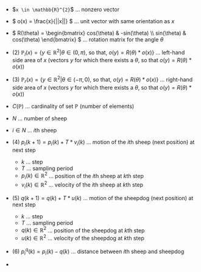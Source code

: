 * \$` x \in \mathbb{R}^{2} `$ ... nonzero vector

* $` o(x) = \frac{x}{||x||} `$ ... unit vector with same orientation as $` x `$

* $` R(\theta) = \begin{bmatrix} cos(\theta) & -sin(\theta) \\ sin(\theta) & cos(\theta) \end{bmatrix} `$ ... rotation matrix for the angle $` \theta `$

* (2) $` \mathbb{P}_l(x) = \{y \in \mathbb{R}^{2}|\theta \in (0,\pi) \text{, so that, } o(y) = R(\theta)*o(x)\} `$ ... left-hand side area of $` x `$ (vectors $y$ for which there exists a $\theta$, so that $` o(y) = R(\theta)*o(x) `$)

* (3) $` \mathbb{P}_r(x) = \{y \in \mathbb{R}^{2}|\theta \in (-\pi,0) \text{, so that, } o(y) = R(\theta)*o(x)\} `$ ... right-hand side area of $` x `$ (vectors $y$ for which there exists a $\theta$, so that $` o(y) = R(\theta)*o(x) `$)

* $` C(\mathbb{P}) `$ ... cardinality of set $\mathbb{P}$ (number of elements)

* $` N `$ ... number of sheep

* $` i \in N `$ ... $` i `$th sheep

* (4) $` p_i(k + 1) = p_i(k) + T*v_i(k) `$ ... motion of the $` i `$th sheep (next position) at next step
  * $` k `$ ... step
  * $` T `$ ... sampling period
  * $` p_i(k) \in \mathbb{R}^{2} `$ ... position of the $` i `$th sheep at $` k `$th step
  * $` v_i(k) \in \mathbb{R}^{2} `$ ... velocity of the $` i `$th sheep at $` k `$th step

* (5) $` q(k + 1) = q(k) + T*u(k) `$ ... motion of the sheepdog (next position) at next step
  * $` k `$ ... step
  * $` T `$ ... sampling period
  * $` q(k) \in \mathbb{R}^{2} `$ ... position of the sheepdog at $` k `$th step
  * $` u(k) \in \mathbb{R}^{2} `$ ... velocity of the sheepdog at $` k `$th step

* (6) $` p_i^q(k) = p_i(k) - q(k) `$ ... distance between $` i `$th sheep and sheepdog

*  
